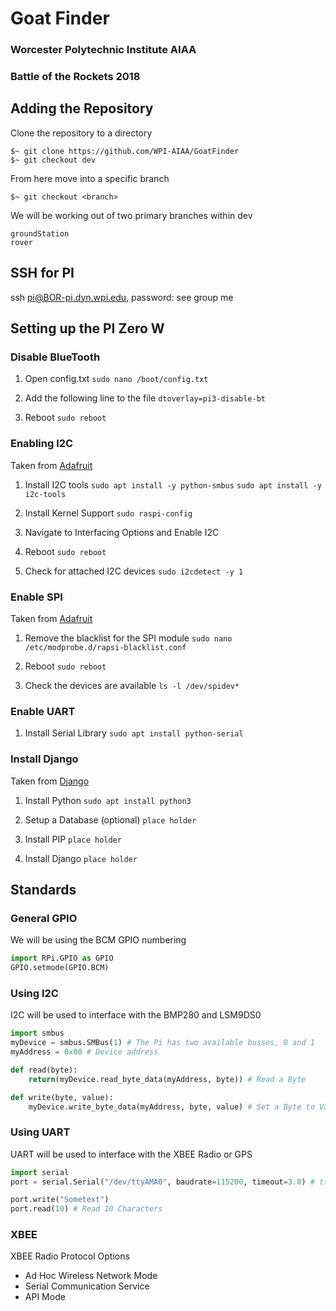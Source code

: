 # Goat Finder
### Worcester Polytechnic Institute AIAA
### Battle of the Rockets 2018



## Adding the Repository
Clone the repository to a directory
```
$~ git clone https://github.com/WPI-AIAA/GoatFinder
$~ git checkout dev
```

From here move into a specific branch
```
$~ git checkout <branch>
```

We will be working out of two primary branches within dev
```
groundStation
rover
```

## SSH for PI
ssh pi@BOR-pi.dyn.wpi.edu, password: see group me

## Setting up the PI Zero W


### Disable BlueTooth

1. Open config.txt
   `sudo nano /boot/config.txt`

2. Add the following line to the file
   `dtoverlay=pi3-disable-bt`

3. Reboot
   `sudo reboot`

### Enabling I2C 

Taken from [Adafruit](https://learn.adafruit.com/adafruits-raspberry-pi-lesson-4-gpio-setup/configuring-i2c)

1. Install I2C tools
   `sudo apt install -y python-smbus`
   `sudo apt install -y i2c-tools`

2. Install Kernel Support
   `sudo raspi-config`

3. Navigate to Interfacing Options and Enable I2C

4. Reboot
   `sudo reboot`

5. Check for attached I2C devices
   `sudo i2cdetect -y 1`

### Enable SPI

Taken from [Adafruit](https://learn.adafruit.com/adafruits-raspberry-pi-lesson-4-gpio-setup/configuring-spi)

1. ​Remove the blacklist for the SPI module
   `sudo nano /etc/modprobe.d/rapsi-blacklist.conf`

2. Reboot
   `sudo reboot`

3. Check the devices are available
   `ls -l /dev/spidev*`

### Enable UART

1. Install Serial Library
   `sudo apt install python-serial`

### Install Django

Taken from [Django](https://docs.djangoproject.com/)

1. Install Python
   `sudo apt install python3`

2. Setup a Database (optional)
   `place holder`

3. Install PIP
   `place holder`

4. Install Django
   `place holder`


## Standards

### General GPIO

We will be using the BCM GPIO numbering
```python
import RPi.GPIO as GPIO
GPIO.setmode(GPIO.BCM)
```

### Using I2C

I2C will be used to interface with the BMP280 and LSM9DS0
```python
import smbus
myDevice = smbus.SMBus(1) # The Pi has two available busses, 0 and 1
myAddress = 0x00 # Device address

def read(byte):
	return(myDevice.read_byte_data(myAddress, byte)) # Read a Byte

def write(byte, value):
	myDevice.write_byte_data(myAddress, byte, value) # Set a Byte to Value
```

### Using UART

UART will be used to interface with the XBEE Radio or GPS
```python
import serial
port = serial.Serial("/dev/ttyAMA0", baudrate=115200, timeout=3.0) # ttyAMA0 corresponds to the UART interface

port.write("Sometext")
port.read(10) # Read 10 Characters
```

### XBEE

XBEE Radio Protocol Options
+ Ad Hoc Wireless Network Mode
+ Serial Communication Service
+ API Mode
